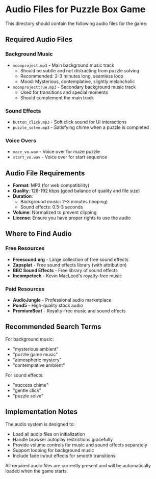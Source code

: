 # Audio Files for Puzzle Box Game

This directory should contain the following audio files for the game:

## Required Audio Files

### Background Music
- `moonproject.mp3` - Main background music track
  - Should be subtle and not distracting from puzzle solving
  - Recommended: 2-3 minutes long, seamless loop
  - Mood: Mysterious, contemplative, slightly melancholic
- `moonprojecttrue.mp3` - Secondary background music track
  - Used for transitions and special moments
  - Should complement the main track

### Sound Effects
- `button_click.mp3` - Soft click sound for UI interactions
- `puzzle_solve.mp3` - Satisfying chime when a puzzle is completed

### Voice Overs
- `maze_vo.wav` - Voice over for maze puzzle
- `start_vo.wav` - Voice over for start sequence

## Audio File Requirements

- **Format**: MP3 (for web compatibility)
- **Quality**: 128-192 kbps (good balance of quality and file size)
- **Duration**: 
  - Background music: 2-3 minutes (looping)
  - Sound effects: 0.5-3 seconds
- **Volume**: Normalized to prevent clipping
- **License**: Ensure you have proper rights to use the audio

## Where to Find Audio

### Free Resources
- **Freesound.org** - Large collection of free sound effects
- **Zapsplat** - Free sound effects library (with attribution)
- **BBC Sound Effects** - Free library of sound effects
- **Incompetech** - Kevin MacLeod's royalty-free music

### Paid Resources
- **AudioJungle** - Professional audio marketplace
- **Pond5** - High-quality stock audio
- **PremiumBeat** - Royalty-free music and sound effects

## Recommended Search Terms

For background music:
- "mysterious ambient"
- "puzzle game music"
- "atmospheric mystery"
- "contemplative ambient"

For sound effects:
- "success chime"
- "gentle click"
- "puzzle solve"

## Implementation Notes

The audio system is designed to:
- Load all audio files on initialization
- Handle browser autoplay restrictions gracefully
- Provide volume controls for music and sound effects separately
- Support looping for background music
- Include fade in/out effects for smooth transitions

All required audio files are currently present and will be automatically loaded when the game starts.
